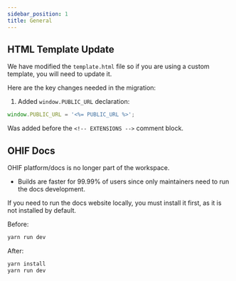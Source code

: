 ```yaml
---
sidebar_position: 1
title: General
---
```


## HTML Template Update
We have modified the `template.html` file so if you are using a custom template, you will need to update it.

Here are the key changes needed in the migration:

1. Added `window.PUBLIC_URL` declaration:
```javascript
window.PUBLIC_URL = '<%= PUBLIC_URL %>';
```

Was added before the `<!-- EXTENSIONS -->` comment block.


## OHIF Docs

OHIF platform/docs is no longer part of the workspace.

-  Builds are faster for 99.99% of users since only maintainers need to run the docs development.

If you need to run the docs website locally, you must install it first, as it is not installed by default.

Before:
```bash
yarn run dev
```

After:
```bash
yarn install
yarn run dev
```
